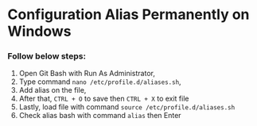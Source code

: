 # Configuration Alias Permanently on Windows

### Follow below steps:
1. Open Git Bash with Run As Administrator,
2. Type command `nano /etc/profile.d/aliases.sh`,
3. Add alias on the file,
4. After that, `CTRL + O` to save then `CTRL + X` to exit file
5. Lastly, load file with command `source /etc/profile.d/aliases.sh`
6. Check alias bash with command `alias` then Enter
